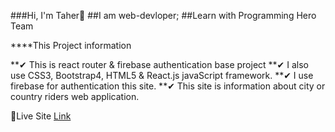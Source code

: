 ###Hi, I'm Taher🙌 ##I am web-devloper; ##Learn with Programming Hero Team

****This Project information

**✔ This is react router & firebase authentication base project
**✔ I also use CSS3, Bootstrap4, HTML5 & React.js javaScript framework.
**✔ I use firebase for authentication this site.
**✔ This site is information about city or country riders  web application. 

<!-- site link -->
🎁Live Site [Link](https://need-riders.web.app/)
